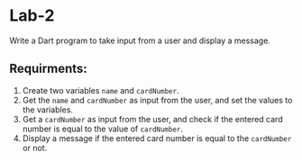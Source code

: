 # Lab-2

Write a Dart program to take input from a user and display a message.

## Requirments:

1. Create two variables `name` and `cardNumber`.
2. Get the `name` and `cardNumber` as input from the user, and set the values to the variables.
3. Get a `cardNumber` as input from the user, and check if the entered card number is equal to the value of `cardNumber`.
4. Display a message if the entered card number is equal to the `cardNumber` or not.
